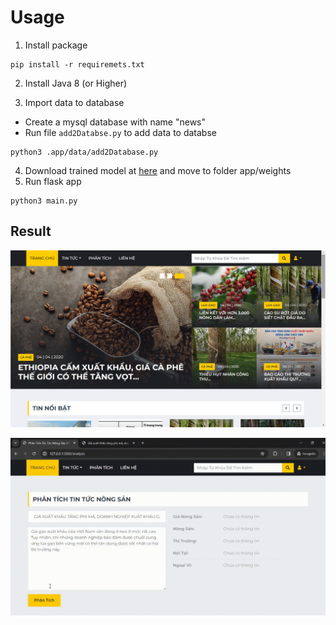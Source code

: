 # Usage

1. Install package
```commandline
pip install -r requiremets.txt
```
2. Install Java 8 (or Higher)

3. Import data to database
- Create a mysql database with name "news"
- Run file `add2Databse.py` to add data to databse
```commandline
python3 .app/data/add2Database.py
```
4. Download trained model at [here]() and move to folder app/weights
5. Run flask app
```commandline
python3 main.py
```
## Result
![Dashboard Layout](./documents/index.png)

![Analysis Layout](./documents/analysis.gif)

